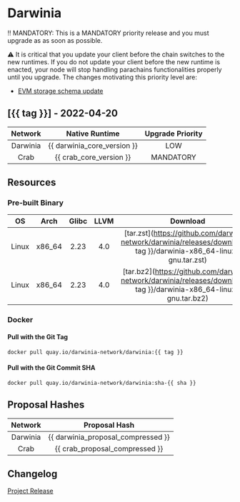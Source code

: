 Darwinia
===

‼️ MANDATORY: This is a MANDATORY priority release and you must upgrade as as soon as possible.

⚠️ It is critical that you update your client before the chain switches to the new runtimes. If you do not update your client before the new runtime is enacted, your node will stop handling parachains functionalities properly until you upgrade.
The changes motivating this priority level are:
- [EVM storage schema update](https://github.com/darwinia-network/darwinia/pull/864#issuecomment-1107740096)

## [{{ tag }}] - 2022-04-20

| Network  |        Native Runtime       | Upgrade Priority |
| :------: | :-------------------------: | :--------------: |
| Darwinia | {{ darwinia_core_version }} |       LOW        |
|   Crab   | {{ crab_core_version }}     |    MANDATORY     |

## Resources

### Pre-built Binary
|  OS   |  Arch  | Glibc | LLVM  |                                                      Download                                                       |
| :---: | :----: | :---: | :---: | :-----------------------------------------------------------------------------------------------------------------: |
| Linux | x86_64 | 2.23  |  4.0  | [tar.zst](https://github.com/darwinia-network/darwinia/releases/download/{{ tag }}/darwinia-x86_64-linux-gnu.tar.zst) |
| Linux | x86_64 | 2.23  |  4.0  | [tar.bz2](https://github.com/darwinia-network/darwinia/releases/download/{{ tag }}/darwinia-x86_64-linux-gnu.tar.bz2) |

### Docker

#### Pull with the Git Tag
```docker
docker pull quay.io/darwinia-network/darwinia:{{ tag }}
```

#### Pull with the Git Commit SHA
```docker
docker pull quay.io/darwinia-network/darwinia:sha-{{ sha }}
```

## Proposal Hashes

| Network  |           Proposal Hash            |
| :------: | :--------------------------------: |
| Darwinia | {{ darwinia_proposal_compressed }} |
|   Crab   |   {{ crab_proposal_compressed }}   |

## Changelog
[Project Release](https://github.com/orgs/darwinia-network/projects/8/views/1)
